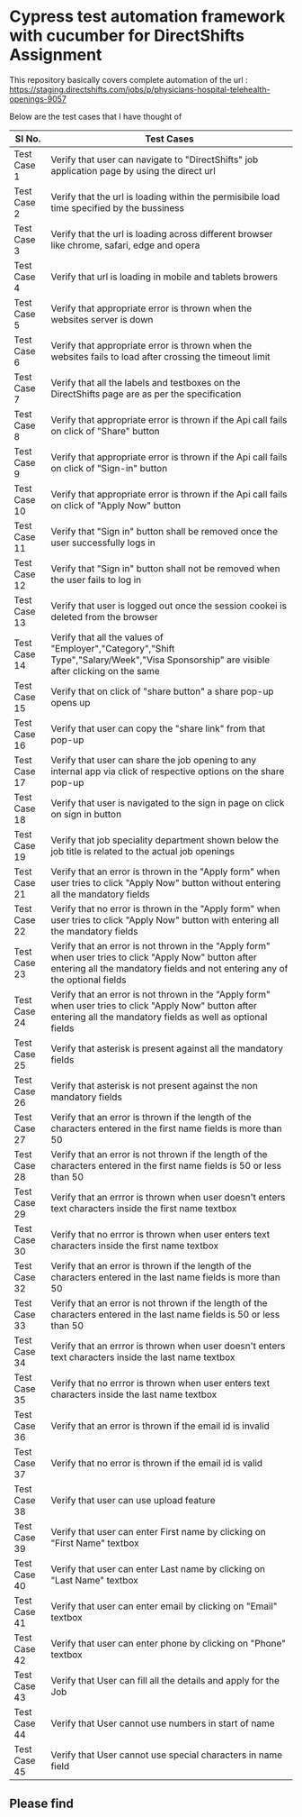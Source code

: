 # Cypress test automation framework  with cucumber for DirectShifts Assignment

This repository basically covers complete automation of the url : https://staging.directshifts.com/jobs/p/physicians-hospital-telehealth-openings-9057 

Below are the test cases that I have thought of 

| Sl No.       | Test Cases |
| ------------ | -----------|
| Test Case 1  | Verify that user can navigate to "DirectShifts" job application page by using the direct url |
| Test Case 2  | Verify that the url is loading within the permisibile load time specified by the bussiness |
| Test Case 3  | Verify that the url is loading across different browser like chrome, safari, edge and opera |
| Test Case 4  | Verify that url is loading in mobile and tablets browers |
| Test Case 5  | Verify that appropriate error is thrown when the websites server is down |
| Test Case 6  | Verify that appropriate error is thrown when the websites fails to load after crossing the timeout limit |
| Test Case 7  | Verify that all the labels and testboxes on the DirectShifts page are as per the specification |
| Test Case 8  | Verify that appropriate error is thrown if the Api call fails on click of "Share" button |
| Test Case 9  | Verify that appropriate error is thrown if the Api call fails on click of "Sign-in" button |
| Test Case 10 | Verify that appropriate error is thrown if the Api call fails on click of "Apply Now" button |
| Test Case 11 | Verify that "Sign in" button shall be removed once the user successfully logs in |
| Test Case 12 | Verify that "Sign in" button shall not be removed when the user fails to log in |
| Test Case 13 | Verify that user is logged out once the session cookei is deleted from the browser |
| Test Case 14 | Verify that all the values of "Employer","Category","Shift Type","Salary/Week","Visa Sponsorship" are visible after clicking on the same |
| Test Case 15 | Verify that on click of "share button" a share pop-up opens up |
| Test Case 16 | Verify that user can copy the "share link" from that pop-up |
| Test Case 17 | Verify that user can share the job opening to any internal app via click of respective options on the share pop-up |
| Test Case 18 | Verify that user is navigated to the sign in page on click on sign in button |
| Test Case 19 | Verify that job speciality department shown below the job title is related to the actual job openings |
| Test Case 21 | Verify that an error is thrown in the "Apply form" when user tries to click "Apply Now" button without entering all the mandatory fields |
| Test Case 22 | Verify that no error is thrown in the "Apply form" when user tries to click "Apply Now" button with entering all the mandatory fields |
| Test Case 23 | Verify that an error is not thrown in the "Apply form" when user tries to click "Apply Now" button after entering all the mandatory fields and not entering any of the optional fields |
| Test Case 24 | Verify that an error is not thrown in the "Apply form" when user tries to click "Apply Now" button after entering all the mandatory fields as well as optional fields |
| Test Case 25 | Verify that asterisk is present against all the mandatory fields |
| Test Case 26 | Verify that asterisk is not present against the non mandatory fields |
| Test Case 27 | Verify that an error is thrown if the length of the characters entered in the first name fields is more than 50 |
| Test Case 28 | Verify that an error is not thrown if the length of the characters entered in the first name fields is 50 or less than 50 |
| Test Case 29 | Verify that an errror is thrown when user doesn't enters text characters inside the first name textbox |
| Test Case 30 | Verify that no errror is thrown when user enters text characters inside the first name textbox |
| Test Case 32 | Verify that an error is thrown if the length of the characters entered in the last name fields is more than 50 |
| Test Case 33 | Verify that an error is not thrown if the length of the characters entered in the last name fields is 50 or less than 50 |
| Test Case 34 | Verify that an errror is thrown when user doesn't enters text characters inside the last name textbox |
| Test Case 35 | Verify that no errror is thrown when user enters text characters inside the last name textbox |
| Test Case 36 | Verify that an error is thrown if the email id is invalid |
| Test Case 37 | Verify that no error is thrown if the email id is valid |
| Test Case 38 | Verify that user can use upload feature |
| Test Case 39 | Verify that user can enter First name by clicking on "First Name" textbox |
| Test Case 40 | Verify that user can enter Last name by clicking on "Last Name" textbox |
| Test Case 41 | Verify that user can enter email by clicking on "Email" textbox |
| Test Case 42 | Verify that user can enter phone by clicking on "Phone" textbox |
| Test Case 43 | Verify that User can fill all the details and apply for the Job |
| Test Case 44 | Verify that User cannot use numbers in start of name |
| Test Case 45 | Verify that User cannot use special characters in name field |

## Please find
